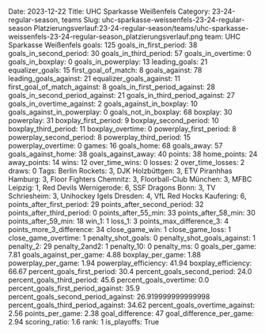 Date: 2023-12-22
Title: UHC Sparkasse Weißenfels
Category: 23-24-regular-season, teams
Slug: uhc-sparkasse-weissenfels-23-24-regular-season
Platzierungsverlauf:23-24-regular-season/teams/uhc-sparkasse-weissenfels-23-24-regular-season_platzierungsverlauf.png
team: UHC Sparkasse Weißenfels
goals: 125
goals_in_first_period: 38
goals_in_second_period: 30
goals_in_third_period: 57
goals_in_overtime: 0
goals_in_boxplay: 0
goals_in_powerplay: 13
leading_goals: 21
equalizer_goals: 15
first_goal_of_match: 8
goals_against: 78
leading_goals_against: 21
equalizer_goals_against: 11
first_goal_of_match_against: 8
goals_in_first_period_against: 28
goals_in_second_period_against: 21
goals_in_third_period_against: 27
goals_in_overtime_against: 2
goals_against_in_boxplay: 10
goals_against_in_powerplay: 0
goals_not_in_boxplay: 68
boxplay: 30
powerplay: 31
boxplay_first_period: 9
boxplay_second_period: 10
boxplay_third_period: 11
boxplay_overtime: 0
powerplay_first_period: 8
powerplay_second_period: 8
powerplay_third_period: 15
powerplay_overtime: 0
games: 16
goals_home: 68
goals_away: 57
goals_against_home: 38
goals_against_away: 40
points: 38
home_points: 24
away_points: 14
wins: 12
over_time_wins: 0
losses: 2
over_time_losses: 2
draws: 0
Tags:  Berlin Rockets: 3,  DJK Holzbüttgen: 3,  ETV Piranhhas Hamburg: 3,  Floor Fighters Chemnitz: 3,  Floorball-Club München: 3,  MFBC Leipzig: 1,  Red Devils Wernigerode: 6,  SSF Dragons Bonn: 3,  TV Schriesheim: 3,  Unihockey Igels Dresden: 4,  VfL Red Hocks Kaufering: 6,
points_after_first_period: 29
points_after_second_period: 32
points_after_third_period: 0
points_after_55_min: 33
points_after_58_min: 30
points_after_59_min: 18
win_1: 1
loss_1: 3
points_max_difference_3: 4
points_more_3_difference: 34
close_game_win: 1
close_game_loss: 1
close_game_overtime: 1
penalty_shot_goals: 0
penalty_shot_goals_against: 1
penalty_2: 29
penalty_2and2: 1
penalty_10: 0
penalty_ms: 0
goals_per_game: 7.81
goals_against_per_game: 4.88
boxplay_per_game: 1.88
powerplay_per_game: 1.94
powerplay_efficiency: 41.94
boxplay_efficiency: 66.67
percent_goals_first_period: 30.4
percent_goals_second_period: 24.0
percent_goals_third_period: 45.6
percent_goals_overtime: 0.0
percent_goals_first_period_against: 35.9
percent_goals_second_period_against: 26.919999999999998
percent_goals_third_period_against: 34.62
percent_goals_overtime_against: 2.56
points_per_game: 2.38
goal_difference: 47
goal_difference_per_game: 2.94
scoring_ratio: 1.6
rank: 1
is_playoffs: True
